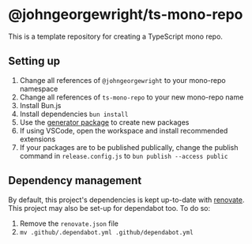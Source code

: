 # @johngeorgewright/ts-mono-repo

This is a template repository for creating a TypeScript mono repo.

## Setting up

1. Change all references of `@johngeorgewright` to your mono-repo namespace
1. Change all references of `ts-mono-repo` to your new mono-repo name
1. Install Bun.js
1. Install dependencies `bun install`
1. Use the [generator package](https://github.com/johngeorgewright/ts-mono-repo/tree/master/packages/generator) to create new packages
1. If using VSCode, open the workspace and install recommended extensions
1. If your packages are to be published publically, change the publish command in `release.config.js` to `bun publish --access public`

## Dependency management

By default, this project's dependencies is kept up-to-date with [renovate](https://www.mend.io/free-developer-tools/renovate/). This project may also be set-up for dependabot too. To do so:

1. Remove the `renovate.json` file
1. `mv .github/.dependabot.yml .github/dependabot.yml`
